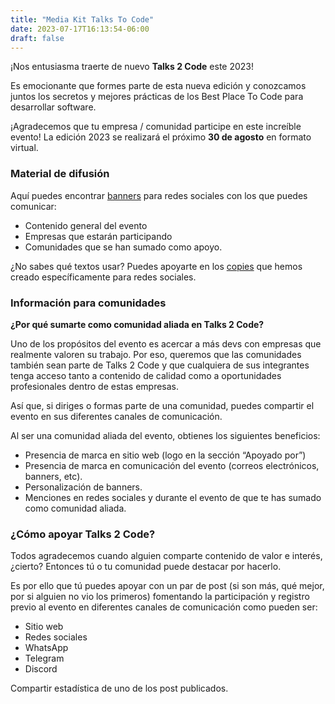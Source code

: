 ```yaml
---
title: "Media Kit Talks To Code"
date: 2023-07-17T16:13:54-06:00
draft: false
---
```


¡Nos entusiasma traerte de nuevo **Talks 2 Code** este 2023!

Es emocionante que formes parte de esta nueva edición y conozcamos juntos los secretos y mejores prácticas de los Best Place To Code para desarrollar software.

¡Agradecemos que tu empresa / comunidad participe en este increíble evento!
La edición 2023 se realizará el próximo **30 de agosto** en formato virtual.


### Material de difusión


Aquí puedes encontrar [banners](https://drive.google.com/drive/folders/1WMQBQbdoH53NAsEdrjWKsDFGIpWRQEIl?usp=sharing) para redes sociales con los que puedes comunicar:

 * Contenido general del evento
 * Empresas que estarán participando
 * Comunidades que se han sumado como apoyo.

¿No sabes qué textos usar? Puedes apoyarte en los [copies](https://docs.google.com/document/d/1yVhZVLtvifzH0haOmrZa0fs-Pc0S4sb_FaLDg9NhybQ/edit?usp=sharing) que hemos creado específicamente para redes sociales.


### Información para comunidades


**¿Por qué sumarte como comunidad aliada en Talks 2 Code?**

Uno de los propósitos del evento es acercar a más devs con empresas que realmente valoren su trabajo. Por eso, queremos que las comunidades también sean parte de Talks 2 Code y que cualquiera de sus integrantes tenga acceso tanto a contenido de calidad como a oportunidades profesionales dentro de estas empresas.

Así que, si diriges o formas parte de una comunidad, puedes compartir el evento en sus diferentes canales de comunicación.

Al ser una comunidad aliada del evento, obtienes los siguientes beneficios:

 * Presencia de marca en sitio web (logo en la sección “Apoyado por”)
 * Presencia de marca en comunicación del evento (correos electrónicos, banners, etc).
 * Personalización de banners.
 * Menciones en redes sociales y durante el evento de que te has sumado como comunidad aliada.


### ¿Cómo apoyar Talks 2 Code?

Todos agradecemos cuando alguien comparte contenido de valor e interés, ¿cierto? Entonces tú o tu comunidad puede destacar por hacerlo.

Es por ello que tú puedes apoyar con un par de post (si son más, qué mejor, por si alguien no vio los primeros) fomentando la participación y registro previo al evento en diferentes canales de comunicación como pueden ser:

 * Sitio web
 * Redes sociales
 * WhatsApp
 * Telegram
 * Discord

Compartir estadística de uno de los post publicados.

